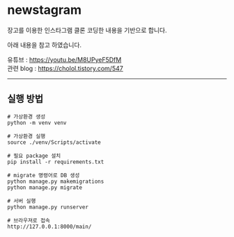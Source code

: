 # newstagram

장고를 이용한 인스타그램 클론 코딩한 내용을 기반으로 합니다.

아래 내용을 참고 하였습니다.

유튜브 : https://youtu.be/M8UPyeF5DfM  
관련 blog : https://cholol.tistory.com/547

---

## 실행 방법

```
# 가상환경 생성 
python -m venv venv

# 가상환경 실행
source ./venv/Scripts/activate

# 필요 package 설치
pip install -r requirements.txt

# migrate 명령어로 DB 생성
python manage.py makemigrations
python manage.py migrate

# 서버 실행
python manage.py runserver

# 브라우져로 접속
http://127.0.0.1:8000/main/
```
